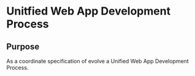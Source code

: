 # Unitfied Web App Development Process

## Purpose 

As a coordinate specification of evolve a Unified Web App Development Process.
